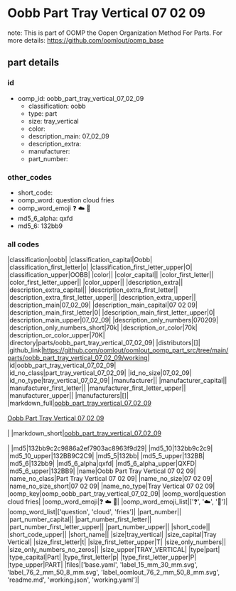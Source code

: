 # Oobb Part Tray Vertical 07 02 09  

note: This is part of OOMP the Oopen Organization Method For Parts. For more details: https://github.com/oomlout/oomp_base

##  part details





### id
* oomp_id: oobb_part_tray_vertical_07_02_09
  * classification: oobb
  * type: part
  * size: tray_vertical
  * color: 
  * description_main: 07_02_09
  * description_extra: 
  * manufacturer: 
  * part_number: 

### other_codes
* short_code: 
* oomp_word: question cloud fries
* oomp_word_emoji :question: :cloud: :fries:
* md5_6_alpha: qxfd
* md5_6: 132bb9

### all codes 
|classification|oobb|
|classification_capital|Oobb|
|classification_first_letter|o|
|classification_first_letter_upper|O|
|classification_upper|OOBB|
|color||
|color_capital||
|color_first_letter||
|color_first_letter_upper||
|color_upper||
|description_extra||
|description_extra_capital||
|description_extra_first_letter||
|description_extra_first_letter_upper||
|description_extra_upper||
|description_main|07_02_09|
|description_main_capital|07 02 09|
|description_main_first_letter|0|
|description_main_first_letter_upper|0|
|description_main_upper|07_02_09|
|description_only_numbers|070209|
|description_only_numbers_short|70k|
|description_or_color|70k|
|description_or_color_upper|70K|
|directory|parts/oobb_part_tray_vertical_07_02_09|
|distributors|[]|
|github_link|https://github.com/oomlout/oomlout_oomp_part_src/tree/main/parts/oobb_part_tray_vertical_07_02_09/working|
|id|oobb_part_tray_vertical_07_02_09|
|id_no_class|part_tray_vertical_07_02_09|
|id_no_size|07_02_09|
|id_no_type|tray_vertical_07_02_09|
|manufacturer||
|manufacturer_capital||
|manufacturer_first_letter||
|manufacturer_first_letter_upper||
|manufacturer_upper||
|manufacturers|[]|
|markdown_full|[oobb_part_tray_vertical_07_02_09](https://github.com/oomlout/oomlout_oomp_part_src/tree/main/parts/oobb_part_tray_vertical_07_02_09/working)<br>[](https://github.com/oomlout/oomlout_oomp_part_src/tree/main/parts/oobb_part_tray_vertical_07_02_09/working)<br>[Oobb Part Tray Vertical 07 02 09](https://github.com/oomlout/oomlout_oomp_part_src/tree/main/parts/oobb_part_tray_vertical_07_02_09/working)<br><br>|
|markdown_short|[oobb_part_tray_vertical_07_02_09](https://github.com/oomlout/oomlout_oomp_part_src/tree/main/parts/oobb_part_tray_vertical_07_02_09/working)<br><br>|
|md5|132bb9c2c9886a2ef7903ac8963f9d29|
|md5_10|132bb9c2c9|
|md5_10_upper|132BB9C2C9|
|md5_5|132bb|
|md5_5_upper|132BB|
|md5_6|132bb9|
|md5_6_alpha|qxfd|
|md5_6_alpha_upper|QXFD|
|md5_6_upper|132BB9|
|name|Oobb Part Tray Vertical 07 02 09|
|name_no_class|Part Tray Vertical 07 02 09|
|name_no_size|07 02 09|
|name_no_size_short|07 02 09|
|name_no_type|Tray Vertical 07 02 09|
|oomp_key|oomp_oobb_part_tray_vertical_07_02_09|
|oomp_word|question cloud fries|
|oomp_word_emoji|:question: :cloud: :fries:|
|oomp_word_emoji_list|[':question:', ':cloud:', ':fries:']|
|oomp_word_list|['question', 'cloud', 'fries']|
|part_number||
|part_number_capital||
|part_number_first_letter||
|part_number_first_letter_upper||
|part_number_upper||
|short_code||
|short_code_upper||
|short_name||
|size|tray_vertical|
|size_capital|Tray Vertical|
|size_first_letter|t|
|size_first_letter_upper|T|
|size_only_numbers||
|size_only_numbers_no_zeros||
|size_upper|TRAY_VERTICAL|
|type|part|
|type_capital|Part|
|type_first_letter|p|
|type_first_letter_upper|P|
|type_upper|PART|
|files|['base.yaml', 'label_15_mm_30_mm.svg', 'label_76_2_mm_50_8_mm.svg', 'label_oomlout_76_2_mm_50_8_mm.svg', 'readme.md', 'working.json', 'working.yaml']|
